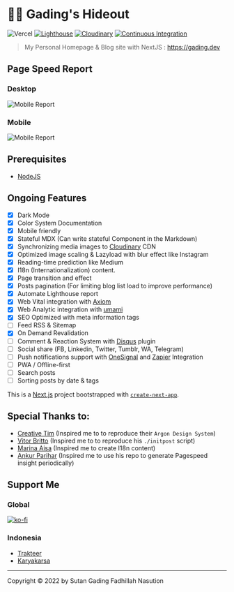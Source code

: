 # 👨‍💻 Gading's Hideout
![Vercel](https://therealsujitk-vercel-badge.vercel.app/?app=gading-dev)
[![Lighthouse](https://github.com/gadingnst/gading.dev/actions/workflows/lighthouse.yml/badge.svg?event=workflow_dispatch)](https://github.com/gadingnst/gading.dev/actions/workflows/lighthouse.yml)
[![Cloudinary](https://github.com/gadingnst/gading.dev/actions/workflows/cloudinary.yml/badge.svg?event=workflow_dispatch)](https://github.com/gadingnst/gading.dev/actions/workflows/cloudinary.yml)
[![Continuous Integration](https://github.com/gadingnst/gading.dev/actions/workflows/integration.yml/badge.svg)](https://github.com/gadingnst/gading.dev/actions/workflows/integration.yml)

> My Personal Homepage & Blog site with NextJS : https://gading.dev

## Page Speed Report
### Desktop
![Mobile Report](https://raw.githubusercontent.com/gadingnst/gading.dev/main/public/reports/desktop.svg)
### Mobile
![Mobile Report](https://raw.githubusercontent.com/gadingnst/gading.dev/main/public/reports/mobile.svg)

## Prerequisites
- [NodeJS](https://nodejs.org/en/download/)

## Ongoing Features
- [x] Dark Mode
- [x] Color System Documentation
- [x] Mobile friendly
- [x] Stateful MDX (Can write stateful Component in the Markdown)
- [x] Synchronizing media images to [Cloudinary](https://cloudinary.com) CDN
- [x] Optimized image scaling & Lazyload with blur effect like Instagram
- [x] Reading-time prediction like Medium
- [x] I18n (Internationalization) content.
- [x] Page transition and effect
- [x] Posts pagination (For limiting blog list load to improve performance)
- [x] Automate Lighthouse report
- [x] Web Vital integration with [Axiom](https://www.axiom.co/)
- [x] Web Analytic integration with [umami](https://umami.is)
- [x] SEO Optimized with meta information tags
- [ ] Feed RSS & Sitemap
- [x] On Demand Revalidation
- [ ] Comment & Reaction System with [Disqus](https://disqus.com) plugin
- [ ] Social share (FB, Linkedin, Twitter, Tumblr, WA, Telegram)
- [ ] Push notifications support with [OneSignal](https://onesignal.com/pricing) and [Zapier](https://zapier.com/apps/onesignal/integrations/rss/8120/send-onesignal-push-notifications-for-new-items-in-an-rss-feed) Integration
- [ ] PWA / Offline-first
- [ ] Search posts
- [ ] Sorting posts by date & tags

This is a [Next.js](https://nextjs.org/) project bootstrapped with [`create-next-app`](https://github.com/vercel/next.js/tree/canary/packages/create-next-app).

## Special Thanks to:
- [Creative Tim](https://demos.creative-tim.com/vue-argon-design-system) (Inspired me to to reproduce their `Argon Design System`)
- [Vitor Britto](https://github.com/vitorbritto/forcefiles/blob/f0e32299138348247bd2f6ccb3dd51683fa761fd/scripts/initpost.sh) (Inspired me to to reproduce his `./initpost` script)
- [Marina Aisa](https://marinaaisa.com) (Inspired me to create I18n content)
- [Ankur Parihar](https://github.com/ankurparihar/readme-pagespeed-insights) (Inspired me to use his repo to generate Pagespeed insight periodically)

## Support Me
### Global
[![ko-fi](https://www.ko-fi.com/img/githubbutton_sm.svg)](https://ko-fi.com/B0B71P7PB)
### Indonesia
- [Trakteer](https://trakteer.id/sutanlab)
- [Karyakarsa](https://karyakarsa.com/sutanlab)

* * *

Copyright © 2022 by Sutan Gading Fadhillah Nasution
